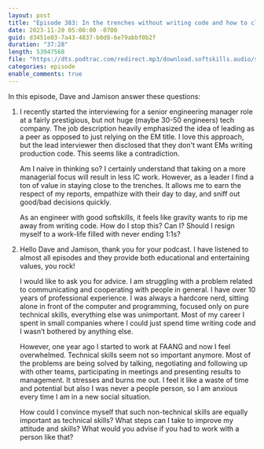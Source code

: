 ```yaml
---
layout: post
title: "Episode 383: In the trenches without writing code and how to close a social skill gap"
date: 2023-11-20 05:00:00 -0700
guid: d3451e03-7a43-4837-b0d8-6e79abbf0b2f
duration: "37:28"
length: 53947568
file: "https://dts.podtrac.com/redirect.mp3/download.softskills.audio/sse-383.mp3"
categories: episode
enable_comments: true
---
```


In this episode, Dave and Jamison answer these questions:

1. I recently started the interviewing for a senior engineering manager role at a fairly prestigious, but not huge (maybe 30-50 engineers) tech company. The job description heavily emphasized the idea of leading as a peer as opposed to just relying on the EM title. I love this approach, but the lead interviewer then disclosed that they don't want EMs writing production code. This seems like a contradiction.
   
   Am I naive in thinking so? I certainly understand that taking on a more managerial focus will result in less IC work. However, as a leader I find a ton of value in staying close to the trenches. It allows me to earn the respect of my reports, empathize with their day to day, and sniff out good/bad decisions quickly.
   
   As an engineer with good softskills, it feels like gravity wants to rip me away from writing code. How do I stop this? Can I? Should I resign myself to a work-life filled with never ending 1:1s?

2. Hello Dave and Jamison, thank you for your podcast. I have listened to almost all episodes and they provide both educational and entertaining values, you rock!
   
   I would like to ask you for advice. I am struggling with a problem related to communicating and cooperating with people in general. I have over 10 years of professional experience. I was always a hardcore nerd, sitting alone in front of the computer and programming, focused only on pure technical skills, everything else was unimportant. Most of my career I spent in small companies where I could just spend time writing code and I wasn’t bothered by anything else.
   
   However, one year ago I started to work at FAANG and now I feel overwhelmed. Technical skills seem not so important anymore. Most of the problems are being solved by talking, negotiating and following up with other teams, participating in meetings and presenting results to management. It stresses and burns me out. I feel it like a waste of time and potential but also I was never a people person, so I am anxious every time I am in a new social situation.
   
   How could I convince myself that such non-technical skills are equally important as technical skills? What steps can I take to improve my attitude and skills? What would you advise if you had to work with a person like that?
